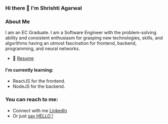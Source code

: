 ### Hi there 👋 I'm Shrishti Agarwal

<!--
**ShrishtiAgarwal/ShrishtiAgarwal** is a ✨ _special_ ✨ repository because its `README.md` (this file) appears on your GitHub profile.

Here are some ideas to get you started:

- 🔭 I’m currently working on ...

- 🌱 I’m currently learning ...
- 👯 I’m looking to collaborate on ...
- 🤔 I’m looking for help with ...
- 💬 Ask me about ...
- 📫 How to reach me: ...
- 😄 Pronouns: ...
- ⚡ Fun fact: ...
-->

### About Me
I am an EC Graduate. I am a Software Engineer with the problem-solving ability and consistent enthusiasm for grasping new technologies, skills, and algorithms having an utmost fascination for frontend, backend, programming, and neural networks.
- 📝 [Resume](https://drive.google.com/file/d/1xzA_dGG0BYGg6Uo8Os1wW3vEueDRTaKp/view?usp=sharing)


#### I'm currently learning:
- ReactJS for the frontend.
- NodeJS for the backend.

### You can reach to me:
- Connect with me [LinkedIn](https://www.linkedin.com/in/shrishti-agarwal-35877a149/)
- Or just [say HELLO !](mailto:shrishtiagarwal21@gmail.com)

